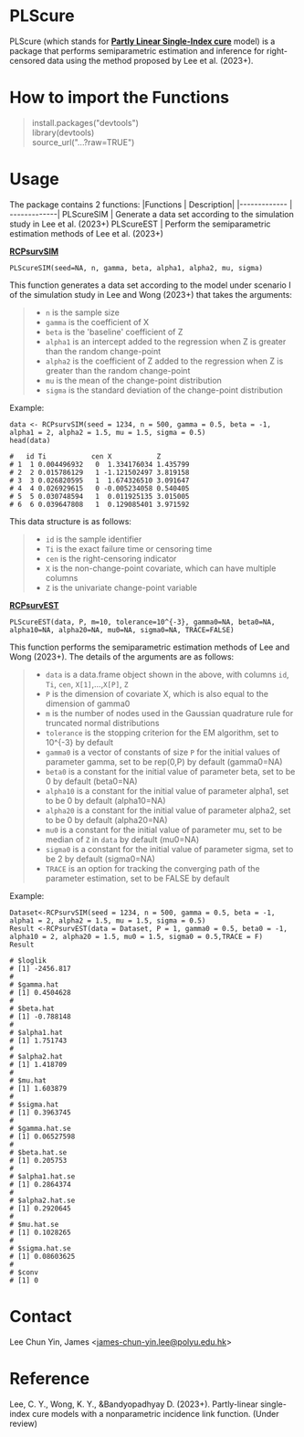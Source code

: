 # PLScure

PLScure (which stands for <ins>**Partly Linear Single-Index cure**</ins> model) is a package that performs semiparametric estimation and inference for right-censored data using the method proposed by Lee et al. (2023+).

# How to import the Functions #
> install.packages("devtools")<br />
> library(devtools) <br /> 
> source_url("...?raw=TRUE")



# Usage #
The package contains 2 functions:
|Functions  | Description|
|------------- | -------------|
PLScureSIM  | Generate a data set according to the simulation study in Lee et al. (2023+)
PLScureEST  | Perform the semiparametric estimation methods of Lee et al. (2023+)

<ins>**RCPsurvSIM**</ins>

```
PLScureSIM(seed=NA, n, gamma, beta, alpha1, alpha2, mu, sigma)
```
This function generates a data set according to the model under scenario I of the simulation study in Lee and Wong (2023+) that takes the arguments:
>- `n` is the sample size
>- `gamma` is the coefficient of X
>- `beta` is the 'baseline' coefficient of Z
>- `alpha1` is an intercept added to the regression when Z is greater than the random change-point
>- `alpha2` is the coefficient of Z added to the regression when Z is greater than the random change-point
>- `mu` is the mean of the change-point distribution
>- `sigma` is the standard deviation of the change-point distribution

Example:
```
data <- RCPsurvSIM(seed = 1234, n = 500, gamma = 0.5, beta = -1, alpha1 = 2, alpha2 = 1.5, mu = 1.5, sigma = 0.5)
head(data)

#   id Ti           cen X           Z
# 1  1 0.004496932   0  1.334176034 1.435799
# 2  2 0.015786129   1 -1.121502497 3.819158
# 3  3 0.026820595   1  1.674326510 3.091647
# 4  4 0.026929615   0 -0.005234058 0.540405
# 5  5 0.030748594   1  0.011925135 3.015005
# 6  6 0.039647808   1  0.129085401 3.971592
```

This data structure is as follows:
>- `id` is the sample identifier
>- `Ti` is the exact failure time or censoring time
>- `cen` is the right-censoring indicator
>- `X` is the non-change-point covariate, which can have multiple columns
>- `Z` is the univariate change-point variable

<ins>**RCPsurvEST**</ins>

```
PLScureEST(data, P, m=10, tolerance=10^{-3}, gamma0=NA, beta0=NA, alpha10=NA, alpha20=NA, mu0=NA, sigma0=NA, TRACE=FALSE)
```
This function performs the semiparametric estimation methods of Lee and Wong (2023+). The details of the arguments are as follows:
>- `data` is a data.frame object shown in the above, with columns `id`, `Ti`, `cen`, `X[1]`,...,`X[P]`, `Z`
>- `P` is the dimension of covariate X, which is also equal to the dimension of gamma0
>- `m` is the number of nodes used in the Gaussian quadrature rule for truncated normal distributions
>- `tolerance` is the stopping criterion for the EM algorithm, set to 10^{-3} by default
>- `gamma0` is a vector of constants of size `P` for the initial values of parameter gamma, set to be rep(0,P) by default (gamma0=NA)
>- `beta0` is a constant for the initial value of parameter beta, set to be 0 by default (beta0=NA)
>- `alpha10` is a constant for the initial value of parameter alpha1, set to be 0 by default (alpha10=NA)
>- `alpha20` is a constant for the initial value of parameter alpha2, set to be 0 by default (alpha20=NA)
>- `mu0` is a constant for the initial value of parameter mu, set to be median of `Z` in `data` by default (mu0=NA)
>- `sigma0` is a constant for the initial value of parameter sigma, set to be 2 by default (sigma0=NA)
>- `TRACE` is an option for tracking the converging path of the parameter estimation, set to be FALSE by default

Example:
```
Dataset<-RCPsurvSIM(seed = 1234, n = 500, gamma = 0.5, beta = -1, alpha1 = 2, alpha2 = 1.5, mu = 1.5, sigma = 0.5)
Result <-RCPsurvEST(data = Dataset, P = 1, gamma0 = 0.5, beta0 = -1, alpha10 = 2, alpha20 = 1.5, mu0 = 1.5, sigma0 = 0.5,TRACE = F)
Result

# $loglik
# [1] -2456.817
# 
# $gamma.hat
# [1] 0.4504628
# 
# $beta.hat
# [1] -0.788148
# 
# $alpha1.hat
# [1] 1.751743
# 
# $alpha2.hat
# [1] 1.418709
# 
# $mu.hat
# [1] 1.603879
# 
# $sigma.hat
# [1] 0.3963745
# 
# $gamma.hat.se
# [1] 0.06527598
# 
# $beta.hat.se
# [1] 0.205753
# 
# $alpha1.hat.se
# [1] 0.2864374
# 
# $alpha2.hat.se
# [1] 0.2920645
# 
# $mu.hat.se
# [1] 0.1028265
# 
# $sigma.hat.se
# [1] 0.08603625
# 
# $conv
# [1] 0
```

# Contact #
Lee Chun Yin, James <<james-chun-yin.lee@polyu.edu.hk>>

# Reference #
Lee, C. Y., Wong, K. Y., &Bandyopadhyay D. (2023+). Partly-linear single-index cure models with a nonparametric incidence link function. (Under review)
